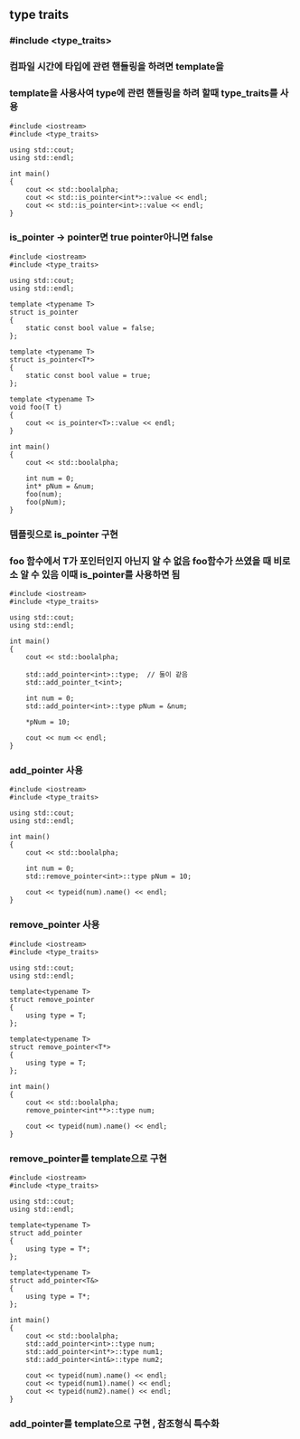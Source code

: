 ##  type traits
### #include <type_traits>
### 컴파일 시간에 타입에 관련 핸들링을 하려면 template을 
### template을 사용사여 type에 관련 핸들링을 하려 할때 type_traits를 사용


```
#include <iostream>
#include <type_traits>

using std::cout;
using std::endl;

int main()
{
	cout << std::boolalpha;
	cout << std::is_pointer<int*>::value << endl;
	cout << std::is_pointer<int>::value << endl;
}
```
### is_pointer -> pointer면 true pointer아니면 false
```
#include <iostream>
#include <type_traits>

using std::cout;
using std::endl;

template <typename T>
struct is_pointer
{
	static const bool value = false;
};

template <typename T>
struct is_pointer<T*>
{
	static const bool value = true;
};

template <typename T>
void foo(T t)
{
	cout << is_pointer<T>::value << endl;
}

int main()
{
	cout << std::boolalpha;

	int num = 0;
	int* pNum = &num;
	foo(num);
	foo(pNum);
}
```
### 템플릿으로 is_pointer 구현
### foo 함수에서 T가 포인터인지 아닌지 알 수 없음 foo함수가 쓰였을 때 비로소 알 수 있음 이때 is_pointer를 사용하면 됨
```
#include <iostream>
#include <type_traits>

using std::cout;
using std::endl;

int main()
{
	cout << std::boolalpha;

	std::add_pointer<int>::type;  // 둘이 같음
	std::add_pointer_t<int>;

	int num = 0;
	std::add_pointer<int>::type pNum = &num;

	*pNum = 10;

	cout << num << endl;
}
```
### add_pointer 사용
```
#include <iostream>
#include <type_traits>

using std::cout;
using std::endl;

int main()
{
	cout << std::boolalpha;

	int num = 0;
	std::remove_pointer<int>::type pNum = 10;

	cout << typeid(num).name() << endl;
}
```
### remove_pointer 사용
```
#include <iostream>
#include <type_traits>

using std::cout;
using std::endl;

template<typename T>
struct remove_pointer
{
	using type = T;
};

template<typename T>
struct remove_pointer<T*>
{
	using type = T;
};

int main()
{
	cout << std::boolalpha;
	remove_pointer<int**>::type num;

	cout << typeid(num).name() << endl;
}
```
### remove_pointer를 template으로 구현 
```
#include <iostream>
#include <type_traits>

using std::cout;
using std::endl;

template<typename T>
struct add_pointer
{
	using type = T*;
};

template<typename T>
struct add_pointer<T&>
{
	using type = T*;
};

int main()
{
	cout << std::boolalpha;
	std::add_pointer<int>::type num;
	std::add_pointer<int*>::type num1;
	std::add_pointer<int&>::type num2;

	cout << typeid(num).name() << endl;
	cout << typeid(num1).name() << endl;
	cout << typeid(num2).name() << endl;
}
```
### add_pointer를 template으로 구현 , 참조형식 특수화
